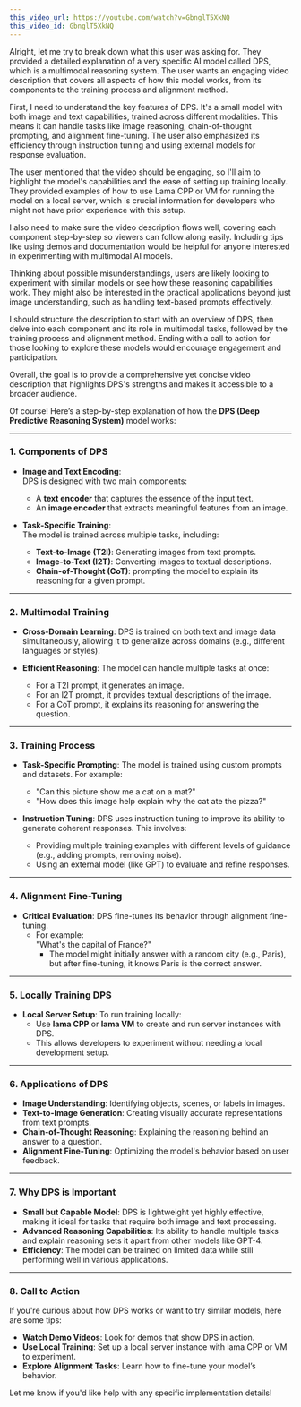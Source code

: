 ```yaml
---
this_video_url: https://youtube.com/watch?v=GbnglT5XkNQ
this_video_id: GbnglT5XkNQ
---
```

<think>
Alright, let me try to break down what this user was asking for. They provided a detailed explanation of a very specific AI model called DPS, which is a multimodal reasoning system. The user wants an engaging video description that covers all aspects of how this model works, from its components to the training process and alignment method.

First, I need to understand the key features of DPS. It's a small model with both image and text capabilities, trained across different modalities. This means it can handle tasks like image reasoning, chain-of-thought prompting, and alignment fine-tuning. The user also emphasized its efficiency through instruction tuning and using external models for response evaluation.

The user mentioned that the video should be engaging, so I'll aim to highlight the model's capabilities and the ease of setting up training locally. They provided examples of how to use Lama CPP or VM for running the model on a local server, which is crucial information for developers who might not have prior experience with this setup.

I also need to make sure the video description flows well, covering each component step-by-step so viewers can follow along easily. Including tips like using demos and documentation would be helpful for anyone interested in experimenting with multimodal AI models.

Thinking about possible misunderstandings, users are likely looking to experiment with similar models or see how these reasoning capabilities work. They might also be interested in the practical applications beyond just image understanding, such as handling text-based prompts effectively.

I should structure the description to start with an overview of DPS, then delve into each component and its role in multimodal tasks, followed by the training process and alignment method. Ending with a call to action for those looking to explore these models would encourage engagement and participation.

Overall, the goal is to provide a comprehensive yet concise video description that highlights DPS's strengths and makes it accessible to a broader audience.
</think>

Of course! Here’s a step-by-step explanation of how the **DPS (Deep Predictive Reasoning System)** model works:

---

### 1. **Components of DPS**
- **Image and Text Encoding**:  
  DPS is designed with two main components:
  - A **text encoder** that captures the essence of the input text.
  - An **image encoder** that extracts meaningful features from an image.

- **Task-Specific Training**:  
  The model is trained across multiple tasks, including:
  - **Text-to-Image (T2I)**: Generating images from text prompts.
  - **Image-to-Text (I2T)**: Converting images to textual descriptions.
  - **Chain-of-Thought (CoT)**: prompting the model to explain its reasoning for a given prompt.

---

### 2. **Multimodal Training**
- **Cross-Domain Learning**: DPS is trained on both text and image data simultaneously, allowing it to generalize across domains (e.g., different languages or styles).
  
- **Efficient Reasoning**: The model can handle multiple tasks at once:
  - For a T2I prompt, it generates an image.
  - For an I2T prompt, it provides textual descriptions of the image.
  - For a CoT prompt, it explains its reasoning for answering the question.

---

### 3. **Training Process**
- **Task-Specific Prompting**: The model is trained using custom prompts and datasets. For example:
  - "Can this picture show me a cat on a mat?"
  - "How does this image help explain why the cat ate the pizza?"

- **Instruction Tuning**: DPS uses instruction tuning to improve its ability to generate coherent responses. This involves:
  - Providing multiple training examples with different levels of guidance (e.g., adding prompts, removing noise).
  - Using an external model (like GPT) to evaluate and refine responses.

---

### 4. **Alignment Fine-Tuning**
- **Critical Evaluation**: DPS fine-tunes its behavior through alignment fine-tuning.
  - For example:  
    "What's the capital of France?"
    - The model might initially answer with a random city (e.g., Paris), but after fine-tuning, it knows Paris is the correct answer.

---

### 5. **Locally Training DPS**
- **Local Server Setup**: To run training locally:
  - Use **lama CPP** or **lama VM** to create and run server instances with DPS.
  - This allows developers to experiment without needing a local development setup.

---

### 6. **Applications of DPS**
- **Image Understanding**: Identifying objects, scenes, or labels in images.
- **Text-to-Image Generation**: Creating visually accurate representations from text prompts.
- **Chain-of-Thought Reasoning**: Explaining the reasoning behind an answer to a question.
- **Alignment Fine-Tuning**: Optimizing the model's behavior based on user feedback.

---

### 7. **Why DPS is Important**
- **Small but Capable Model**: DPS is lightweight yet highly effective, making it ideal for tasks that require both image and text processing.
- **Advanced Reasoning Capabilities**: Its ability to handle multiple tasks and explain reasoning sets it apart from other models like GPT-4.
- **Efficiency**: The model can be trained on limited data while still performing well in various applications.

---

### 8. **Call to Action**
If you're curious about how DPS works or want to try similar models, here are some tips:
- **Watch Demo Videos**: Look for demos that show DPS in action.
- **Use Local Training**: Set up a local server instance with lama CPP or VM to experiment.
- **Explore Alignment Tasks**: Learn how to fine-tune your model’s behavior.

Let me know if you'd like help with any specific implementation details!
